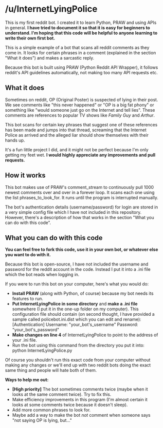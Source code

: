 /u/InternetLyingPolice
======================
This is my first reddit bot. I created it to learn Python, PRAW and using APIs in general. **I have tried to document it so that it is easy for beginners to understand. I'm hoping that this code will be helpful to anyone learning to write their own first bot.**

This is a simple example of a bot that scans all reddit comments as they come in. It looks for certain phrases in a comment (explained in the section "What it does") and makes a sarcastic reply.

Because this bot is built using PRAW (Python Reddit API Wrapper), it follows reddit's API guidelines automatically, not making too many API requests etc.

What it does
------------
Sometimes on reddit, OP (Original Poster) is suspected of lying in their post. We see comments like "this never happened" or "OP is a big fat phony" or something like "would someone just go on the Internet and tell lies". These comments are references to popular TV shows like *Family Guy* and *Arthur*.

This bot scans for certain key phrases that suggest one of these references has been made and jumps into that thread, screaming that the Internet Police as arrived and the alleged liar should show themselves with their hands up.

It's a fun little project I did, and it might not be perfect because I'm only getting my feet wet. **I would highly appreciate any improvements and pull requests.**

How it works
------------
This bot makes use of PRAW's comment_stream to continuously pull 1000 newest comments over and over in a forever loop. It scans each one using the list phrases_to_look_for. It runs until the program is interrupted manually.

The bot's authentication details (username/password) for login are stored in a very simple config file which I have not included in this repository. However, there's a description of how that works in the section "What you can do with this code".

What you can do with this code
------------------------------
**You can feel free to fork this code, use it in your own bot, or whatever else you want to do with it.**

Because this bot is open-source, I have not included the username and password for the reddit account in the code. Instead I put it into a .ini file which the bot reads when logging in.

If you were to run this bot on your computer, here's what you would do:
- **Install PRAW** (along with Python, of course) because my bot needs its features to run.
- **Put InternetLyingPolice in some directory** and **make a .ini file** somewhere (I put it in the one-up folder on my computer). This configuration file should contain (on second thought, I have provided a sample called policebot.ini.dist which you can edit and rename):
    [Authentication]
    Username: "your_bot's_username"
    Password: "your_bot's_password"
- **Make changes on line 4** of InternetLyingPolice to point to the address of your .ini file.
- Run the bot using this command from the directory you put it into:
    python InternetLyingPolice.py

Of course you shouldn't run this exact code from your computer without making any changes or we'll end up with two reddit bots doing the exact same thing and people will hate both of them.

**Ways to help me out:**
- **[High priority]** The bot sometimes comments twice (maybe when it looks at the same comment twice). Try to fix this.
- Make efficiency improvements in this program (I'm almost certain it looks at some comments twice because it doesn't sleep).
- Add more common phrases to look for.
- Maybe add a way to make the bot *not* comment when someone says "not saying OP is lying, but..."